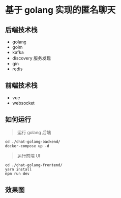 # 基于 golang 实现的匿名聊天

## 后端技术栈

- golang
- goim
- kafka
- discovery 服务发现
- gin
- redis

## 前端技术栈

- vue
- websocket

## 如何运行

> 运行 golang 后端

```
cd ./chat-golang-backend/
docker-compose up -d
```

> 运行前端 UI

```
cd ./chat-golang-frontend/
yarn install
npm run dev
```

## 效果图
